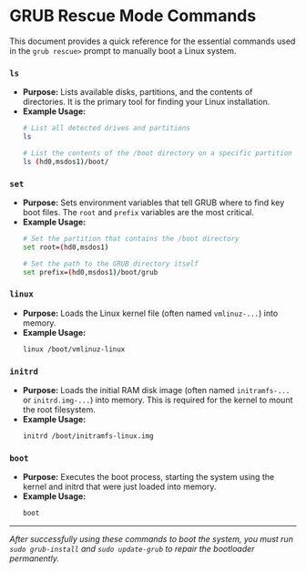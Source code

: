 # GRUB Rescue Mode Commands

This document provides a quick reference for the essential commands used in the `grub rescue>` prompt to manually boot a Linux system.

### **`ls`**
* **Purpose:** Lists available disks, partitions, and the contents of directories. It is the primary tool for finding your Linux installation.
* **Example Usage:**
    ```bash
    # List all detected drives and partitions
    ls
    
    # List the contents of the /boot directory on a specific partition
    ls (hd0,msdos1)/boot/
    ```

### **`set`**
* **Purpose:** Sets environment variables that tell GRUB where to find key boot files. The `root` and `prefix` variables are the most critical.
* **Example Usage:**
    ```bash
    # Set the partition that contains the /boot directory
    set root=(hd0,msdos1)
    
    # Set the path to the GRUB directory itself
    set prefix=(hd0,msdos1)/boot/grub
    ```

### **`linux`**
* **Purpose:** Loads the Linux kernel file (often named `vmlinuz-...`) into memory.
* **Example Usage:**
    ```bash
    linux /boot/vmlinuz-linux
    ```

### **`initrd`**
* **Purpose:** Loads the initial RAM disk image (often named `initramfs-...` or `initrd.img-...`) into memory. This is required for the kernel to mount the root filesystem.
* **Example Usage:**
    ```bash
    initrd /boot/initramfs-linux.img
    ```

### **`boot`**
* **Purpose:** Executes the boot process, starting the system using the kernel and initrd that were just loaded into memory.
* **Example Usage:**
    ```bash
    boot
    ```

---
*After successfully using these commands to boot the system, you must run `sudo grub-install` and `sudo update-grub` to repair the bootloader permanently.*